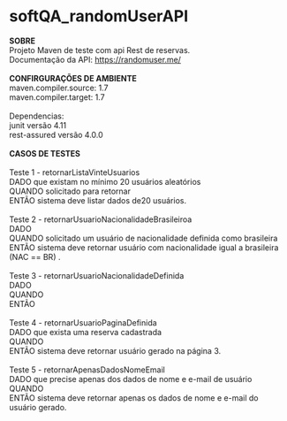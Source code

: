 # softQA_randomUserAPI
<b>SOBRE</b></br>
Projeto Maven de teste com api Rest de reservas.</br>
Documentação da API: https://randomuser.me/</br>
</br>
<b>CONFIRGURAÇÕES DE AMBIENTE</b></br>
maven.compiler.source: 1.7</br>
maven.compiler.target: 1.7</br>
</br>
Dependencias:</br>
junit versão 4.11</br>
rest-assured versão 4.0.0</br>
</br>
<b>CASOS DE TESTES</b></br>
</br>
Teste 1 - retornarListaVinteUsuarios</br>
DADO que existam no mínimo 20 usuários aleatórios</br>
QUANDO solicitado para retornar </br>
ENTÃO sistema deve listar dados de20 usuários.</br>
</br>
Teste 2 - retornarUsuarioNacionalidadeBrasileiroa</br>
DADO </br>
QUANDO solicitado um usuário de nacionalidade definida como brasileira</br>
ENTÃO sistema deve retornar usuário com nacionalidade igual a brasileira (NAC == BR) .</br>
</br>
Teste 3 - retornarUsuarioNacionalidadeDefinida</br>
DADO </br>
QUANDO </br>
ENTÃO </br>
</br>
Teste 4 - retornarUsuarioPaginaDefinida</br>
DADO que exista uma reserva cadastrada</br>
QUANDO </br>
ENTÃO sistema deve retornar usuário gerado na página 3.</br>
</br>
Teste 5 - retornarApenasDadosNomeEmail</br>
DADO que precise apenas dos dados de nome e e-mail de usuário</br>
QUANDO </br>
ENTÃO sistema deve retornar apenas os dados de nome e e-mail do usuário gerado.</br>
